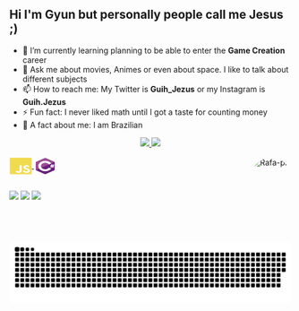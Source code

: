 ## Hi I'm Gyun but personally people call me Jesus ;)

- 🌱 I’m currently learning planning to be able to enter the **Game Creation** career
- 💬 Ask me about movies, Animes or even about space. I like to talk about different subjects
- 📫 How to reach me: My Twitter is **Guih_Jezus** or my Instagram is **Guih.Jezus**
- ⚡ Fun fact: I never liked math until I got a taste for counting money
- 🤔 A fact about me: I am Brazilian

<div align="center">
  <a href="https://github.com/gyun-prime">
  <img height="180em" src="https://github-readme-stats.vercel.app/api?username=gyun-prime&show_icons=true&theme=dark&include_all_commits=true&count_private=true"/>
  <img height="180em" src="https://github-readme-stats.vercel.app/api/top-langs/?username=gyun-prime&layout=compact&langs_count=7&theme=dark"/>
</div>

<div style="display: inline_block"><br>
  <img align="center" alt="Rafa-Js" height="30" width="40" src="https://raw.githubusercontent.com/devicons/devicon/master/icons/javascript/javascript-plain.svg">
  <img align="center" alt="Rafa-Csharp" height="30" width="40" src="https://raw.githubusercontent.com/devicons/devicon/master/icons/csharp/csharp-original.svg">
  <img align="right" alt="Rafa-pic" height="150" style="border-radius:50px;" src="https://media.discordapp.net/attachments/639956127056134178/890373478988013628/Publicacoes_Instagram_1_1.png?width=676&height=676">
</div>

##

<div>
  <a href="https://instagram.com/guih.jezus" target="_blank"><img src="https://img.shields.io/badge/-Instagram-%23E4405F?style=for-the-badge&logo=instagram&logoColor=white" target="_blank"></a>
 	<a href="https://www.twitch.tv/y_jesus__" target="_blank"><img src="https://img.shields.io/badge/Twitch-9146FF?style=for-the-badge&logo=twitch&logoColor=white" target="_blank"></a>
  <a href = "mailto:gj252086@gmail.com"><img src="https://img.shields.io/badge/-Gmail-%23333?style=for-the-badge&logo=gmail&logoColor=white" target="_blank"></a>
  </div>

![Snake animation](https://github.com/gyun-prime/gyun-prime/blob/output/github-contribution-grid-snake.svg)
